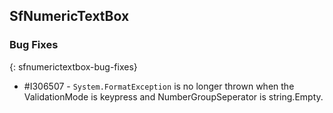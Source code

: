﻿## SfNumericTextBox

### Bug Fixes
{: sfnumerictextbox-bug-fixes}

* \#I306507 - `System.FormatException` is no longer thrown when the ValidationMode is keypress and NumberGroupSeperator is string.Empty.

